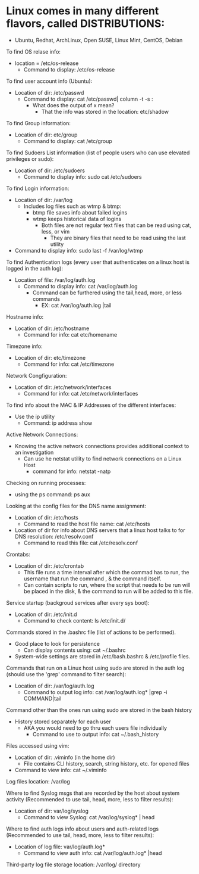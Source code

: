 # Linux comes in many different flavors, called DISTRIBUTIONS:
  - Ubuntu, Redhat, ArchLinux, Open SUSE, Linux Mint, CentOS, Debian

To find OS relase info:
  - location = /etc/os-release
    - Command to display: /etc/os-release

To find user account info (Ubuntu):
  - Location of dir: /etc/passwd
    - Command to display: cat /etc/passwd| column -t -s :
      - What does the output of x mean?
        - That the info was stored in the location: etc/shadow

To find Group information: 
  - Location of dir: etc/group
    - Command to display: cat /etc/group

To find Sudoers List information (list of people users who can use elevated privileges or sudo): 
  - Location of dir: /etc/sudoers
    - Command to display info: sudo cat /etc/sudoers
   
To find Login information: 
  - Location of dir: /var/log
    - Includes log files such as wtmp & btmp:
      - btmp file saves info about failed logins
      - wtmp keeps historical data of logins
        - Both files are not regular text files that can be read using cat, less, or vim
          -  They are binary files that need to be read using the last utility
  -  Command to display info: sudo last -f /var/log/wtmp

To find Authentication logs (every user that authenticates on a linux host is logged in the auth log): 
  - Location of file: /var/log/auth.log
    - Command to display info: cat /var/log/auth.log
      - Command can be furthered using the tail,head, more, or less commands
        - EX: cat /var/log/auth.log |tail

Hostname info:
  - Location of dir: /etc/hostname
    - Command for info: cat etc/homename
   
Timezone info: 
  - Location of dir: etc/timezone
    - Command for info: cat /etc/timezone

Network Congfiguration: 
  - Location of dir: /etc/network/interfaces
    -  Command for info: cat /etc/network/interfaces

To find info about the MAC & IP Addresses of the different interfaces: 
  - Use the ip utility
    - Command: ip address show

Active Network Connections: 
- Knowing the active network connections provides additional context to an investigation
  - Can use he netstat utility to find network connections on a Linux Host
    - command for info: netstat -natp
   
Checking on running processes:
  - using the ps command: ps aux

 Looking at the config files for the DNS name assignment:
   - Location of dir: /etc/hosts
     - Command to read the host file name: cat /etc/hosts
   - Location of dir for info about DNS servers that a linux host talks to for DNS resolution: /etc/resolv.conf
     - Command to read this file: cat /etc/resolv.conf

Crontabs: 
  - Location of dir: /etc/crontab
    - This file runs a time interval after which the commad has to run, the username that run the command , & the command itself.
    - Can contain scripts to run, where the script that needs to be run will be placed in the disk, & the command to run will be added to this file.

Service startup (backgroud services after every sys boot):
  - Location of dir: /etc/init.d
    - Command to check content: ls /etc/init.d/ 

Commands stored in the .bashrc file (list of actions to be performed). 
- Good place to look for persistence
  - Can display contents using: cat ~/.bashrc
- System-wide settings are stored in /etc/bash.bashrc & /etc/profile files.  

Commands that run on a Linux host using sudo are stored in the auth log (should use the 'grep' command to filter search):
  - Location of dir: /var/log/auth.log
    - Command to output log info: cat /var/log/auth.log* |grep -i COMMAND|tail

Command other than the ones run using sudo are stored in the bash history
  - History stored separately for each user
    - AKA you would need to go thru each users file individually
      -  Command to use to output info: cat ~/.bash_history

Files accessed using vim: 
  - Location of dir: .viminfo (in the home dir)
    - File contains CLI history, search, string history, etc. for opened files
  - Command to view info: cat ~/.viminfo


Log files location: /var/log

Where to find Syslog msgs that are recorded by the host about system activity (Recommended to use tail, head, more, less to filter results):
  - Location of dir: var/log/syslog
    - Command to view Syslog: cat /var/log/syslog* | head

Where to find auth logs info about users and auth-related logs (Recommended to use tail, head, more, less to filter results): 
  - Location of log file: var/log/auth.log*
    - Command to view auth info: cat /var/log/auth.log* |head

Third-party log file storage location: /var/log/ directory





















      
